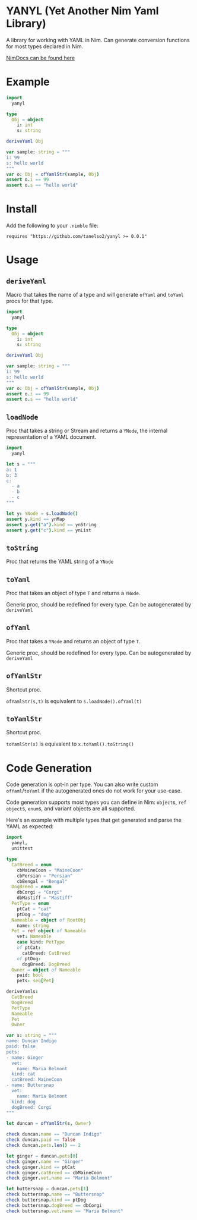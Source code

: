# YANYL (Yet Another Nim Yaml Library)

A library for working with YAML in Nim. Can generate conversion functions for most types declared in Nim.

[NimDocs can be found here](https://tanelso2.github.io/yanyl/index.html)

# Example

```nim
import
  yanyl

type
  Obj = object
    i: int
    s: string

deriveYaml Obj

var sample: string = """
i: 99
s: hello world
"""
var o: Obj = ofYamlStr(sample, Obj)
assert o.i == 99
assert o.s == "hello world"
```

# Install

Add the following to your `.nimble` file:
```
requires "https://github.com/tanelso2/yanyl >= 0.0.1"
```

# Usage

## `deriveYaml`

Macro that takes the name of a type and will generate `ofYaml` and `toYaml` procs for that type.

```nim
import
  yanyl

type
  Obj = object
    i: int
    s: string

deriveYaml Obj

var sample: string = """
i: 99
s: hello world
"""
var o: Obj = ofYamlStr(sample, Obj)
assert o.i == 99
assert o.s == "hello world"
```

## `loadNode`
Proc that takes a string or Stream and returns a `YNode`, the internal representation of a YAML document.

```nim
import
  yanyl

let s = """
a: 1
b: 3
c:
  - a
  - b
  - c
"""

let y: YNode = s.loadNode()
assert y.kind == ynMap
assert y.get("a").kind == ynString
assert y.get("c").kind == ynList
```

## `toString`
Proc that returns the YAML string of a `YNode`
<!-- TODO example -->

## `toYaml`
Proc that takes an object of type `T` and returns a `YNode`. 

Generic proc, should be redefined for every type. Can be autogenerated by `deriveYaml`
<!-- TODO example -->

## `ofYaml`
Proc that takes a `YNode` and returns an object of type `T`.

Generic proc, should be redefined for every type. Can be autogenerated by `deriveYaml`
<!-- TODO example -->

## `ofYamlStr`
Shortcut proc. 

`ofYamlStr(s,t)` is equivalent to `s.loadNode().ofYaml(t)`

## `toYamlStr`
Shortcut proc. 

`toYamlStr(x)` is equivalent to `x.toYaml().toString()`

# Code Generation

Code generation is opt-in per type. You can also write custom `ofYaml`/`toYaml` if the autogenerated ones do not work for your use-case. 

Code generation supports most types you can define in Nim: `object`s, `ref object`s, `enum`s, and variant objects are all supported.

Here's an example with multiple types that get generated and parse the YAML as expected:

```nim
import
  yanyl,
  unittest

type
  CatBreed = enum
    cbMaineCoon = "MaineCoon" 
    cbPersian = "Persian"
    cbBengal = "Bengal"
  DogBreed = enum
    dbCorgi = "Corgi"
    dbMastiff = "Mastiff"
  PetType = enum
    ptCat = "cat"
    ptDog = "dog"
  Nameable = object of RootObj
    name: string
  Pet = ref object of Nameable
    vet: Nameable
    case kind: PetType
    of ptCat:
      catBreed: CatBreed
    of ptDog:
      dogBreed: DogBreed
  Owner = object of Nameable
    paid: bool
    pets: seq[Pet]

deriveYamls:
  CatBreed
  DogBreed
  PetType
  Nameable
  Pet
  Owner

var s: string = """
name: Duncan Indigo
paid: false
pets:
- name: Ginger
  vet:
    name: Maria Belmont
  kind: cat
  catBreed: MaineCoon
- name: Buttersnap
  vet:
    name: Maria Belmont
  kind: dog
  dogBreed: Corgi
"""

let duncan = ofYamlStr(s, Owner)

check duncan.name == "Duncan Indigo"
check duncan.paid == false
check duncan.pets.len() == 2

let ginger = duncan.pets[0]
check ginger.name == "Ginger"
check ginger.kind == ptCat
check ginger.catBreed == cbMaineCoon
check ginger.vet.name == "Maria Belmont"

let buttersnap = duncan.pets[1]
check buttersnap.name == "Buttersnap"
check buttersnap.kind == ptDog
check buttersnap.dogBreed == dbCorgi
check buttersnap.vet.name == "Maria Belmont"
```
